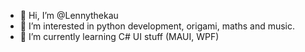 - 👋 Hi, I’m @Lennythekau
- 👀 I’m interested in python development, origami, maths and music.
- 🌱 I’m currently learning C# UI stuff (MAUI, WPF)

<!---
Lennythekau/Lennythekau is a ✨ special ✨ repository because its `README.md` (this file) appears on your GitHub profile.
You can click the Preview link to take a look at your changes.
--->
